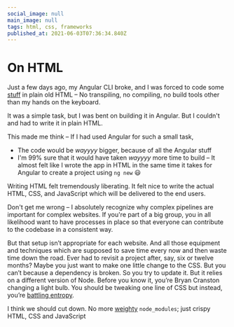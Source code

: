 ```yaml
---
social_image: null
main_image: null
tags: html, css, frameworks
published_at: 2021-06-03T07:36:34.840Z
---
```


# On HTML

Just a few days ago, my Angular CLI broke, and I was forced to code some [stuff](https://siddharthshyniben.github.io/webdown) in plain old HTML – No transpiling, no compiling, no build tools other than my hands on the keyboard.

It was a simple task, but I was bent on building it in Angular. But I couldn't and had to write it in plain HTML.

This made me think – If I had used Angular for such a small task,
- The code would be _wayyyy_ bigger, because of all the Angular stuff
- I'm 99% sure that it would have taken _wayyyy_ more time to build – It almost felt like I wrote the app in HTML in the same time it takes for Angular to create a project using `ng new` 😃

Writing HTML felt tremendously liberating. It felt nice to write the actual HTML, CSS, and JavaScript which will be delivered to the end users.

Don't get me wrong – I absolutely recognize why complex pipelines are important for complex websites. If you're part of a big group, you in all likelihood want to have processes in place so that everyone can contribute to the codebase in a consistent way.

But that setup isn’t appropriate for each website. And all those equipment and techniques which are supposed to save time every now and then waste time down the road. Ever had to revisit a project after, say, six or twelve months? Maybe you just want to make one little change to the CSS. But you can’t because a dependency is broken. So you try to update it. But it relies on a different version of Node. Before you know it, you’re Bryan Cranston changing a light bulb. You should be tweaking one line of CSS but instead, you’re [battling entropy](https://blog.jim-nielsen.com/2020/cheating-entropy-with-native-web-tech/).

I think we should cut down. No more [weighty](https://dev.to/leoat12/the-nodemodules-problem-29dc) `node_modules`; just crispy HTML, CSS and JavaScript